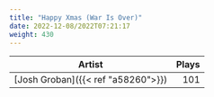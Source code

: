 ```yaml
---
title: "Happy Xmas (War Is Over)"
date: 2022-12-08/2022T07:21:17
weight: 430
---
```




 Artist | Plays 
----- | -----:
[Josh Groban]({{< ref "a58260">}}) | 101

